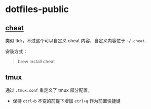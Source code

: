 # dotfiles-public

## [cheat](https://github.com/cheat/cheat)

类似 tldr，不过这个可以自定义 cheat 内容，自定义内容位于 `~/.cheat`.

安装方式：

> brew install cheat

## tmux

通过 `.tmux.conf` 重定义了 tmux 部分配置。

-   保持 `ctrl+b` 不变的前提下增加 `ctrl+q` 作为前置快捷键

